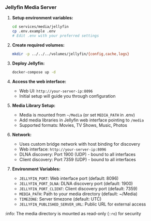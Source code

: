 ### Jellyfin Media Server

1. **Setup environment variables:**
   ```bash
   cd services/media/jellyfin
   cp .env.example .env
   # Edit .env with your preferred settings
   ```

2. **Create required volumes:**
   ```bash
   mkdir -p ../../../volumes/jellyfin/{config,cache,logs}
   ```

3. **Deploy Jellyfin:**
   ```bash
   docker-compose up -d
   ```

4. **Access the web interface:**
   - Web UI: `http://your-server-ip:8096`
   - Initial setup will guide you through configuration

5. **Media Library Setup:**
   - Media is mounted from `~/Media` (or set `MEDIA_PATH` in .env)
   - Add media libraries in Jellyfin web interface pointing to `/media`
   - Supported formats: Movies, TV Shows, Music, Photos

6. **Network:**
   - Uses custom bridge network with host binding for discovery
   - Web interface: `http://your-server-ip:8096`
   - DLNA discovery: Port 1900 (UDP) - bound to all interfaces
   - Client discovery: Port 7359 (UDP) - bound to all interfaces

7. **Environment Variables:**
   - `JELLYFIN_PORT`: Web interface port (default: 8096)
   - `JELLYFIN_PORT_DLNA`: DLNA discovery port (default: 1900)
   - `JELLYFIN_PORT_CLIENT`: Client discovery port (default: 7359)
   - `MEDIA_PATH`: Path to your media directory (default: ~/Media)
   - `TIMEZONE`: Server timezone (default: UTC)
   - `JELLYFIN_PUBLISHED_SERVER_URL`: Public URL for external access

:info: The media directory is mounted as read-only (`:ro`) for security
